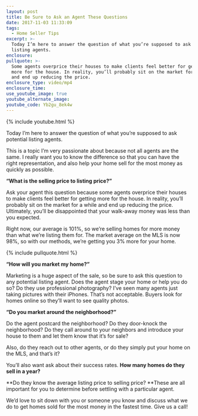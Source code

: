 ```yaml
---
layout: post
title: Be Sure to Ask an Agent These Questions
date: 2017-11-03 11:33:09
tags:
  - Home Seller Tips
excerpt: >-
  Today I’m here to answer the question of what you’re supposed to ask potential
  listing agents.
enclosure:
pullquote: >-
  Some agents overprice their houses to make clients feel better for getting
  more for the house. In reality, you’ll probably sit on the market for a while
  and end up reducing the price.
enclosure_type: video/mp4
enclosure_time:
use_youtube_image: true
youtube_alternate_image:
youtube_code: Yb2gu_8ek4w
---
```



{% include youtube.html %}

Today I’m here to answer the question of what you’re supposed to ask potential listing agents.

This is a topic I’m very passionate about because not all agents are the same. I really want you to know the difference so that you can have the right representation, and also help your home sell for the most money as quickly as possible.

**“What is the selling price to listing price?”**

Ask your agent this question because some agents overprice their houses to make clients feel better for getting more for the house. In reality, you’ll probably sit on the market for a while and end up reducing the price. Ultimately, you’ll be disappointed that your walk-away money was less than you expected.

Right now, our average is 101%, so we’re selling homes for more money than what we’re listing them for. The market average on the MLS is now 98%, so with our methods, we’re getting you 3% more for your home.

{% include pullquote.html %}

**“How will you market my home?”**

Marketing is a huge aspect of the sale, so be sure to ask this question to any potential listing agent. Does the agent stage your home or help you do so? Do they use professional photography? I’ve seen many agents just taking pictures with their iPhones. That’s not acceptable. Buyers look for homes online so they’ll want to see quality photos.

**“Do you market around the neighborhood?”**

Do the agent postcard the neighborhood? Do they door-knock the neighborhood? Do they call around to your neighbors and introduce your house to them and let them know that it’s for sale?

Also, do they reach out to other agents, or do they simply put your home on the MLS, and that’s it?

You’ll also want ask about their success rates. **How many homes do they sell in a year?**

**Do they know the average listing price to selling price?&nbsp;**These are all important for you to determine before settling with a particular agent.

We’d love to sit down with you or someone you know and discuss what we do to get homes sold for the most money in the fastest time. Give us a call!